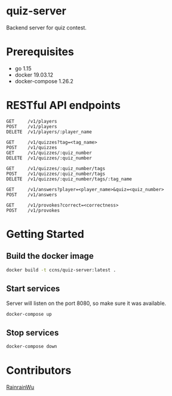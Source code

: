 # quiz-server
Backend server for quiz contest.

# Prerequisites
- go 1.15
- docker 19.03.12
- docker-compose 1.26.2

# RESTful API endpoints
```
GET     /v1/players
POST    /v1/players
DELETE  /v1/players/:player_name

GET     /v1/quizzes?tag=<tag_name>
POST    /v1/quizzes
GET     /v1/quizzes/:quiz_number
DELETE  /v1/quizzes/:quiz_number

GET     /v1/quizzes/:quiz_number/tags
POST    /v1/quizzes/:quiz_number/tags
DELETE  /v1/quizzes/:quiz_number/tags/:tag_name

GET     /v1/answers?player=<player_name>&quiz=<quiz_number>
POST    /v1/answers

GET     /v1/provokes?correct=<correctness>
POST    /v1/provokes
```

# Getting Started
## Build the docker image
```zsh
docker build -t ccns/quiz-server:latest .
```

## Start services
Server will listen on the port 8080, so make sure it was available.
```zsh
docker-compose up
```

## Stop services
```zsh
docker-compose down
```

# Contributors
[RainrainWu](https://github.com/RainrainWu)